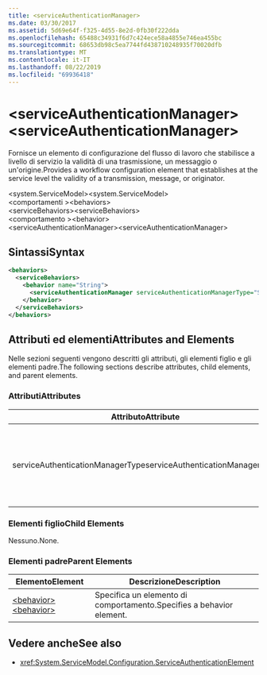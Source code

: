 ```yaml
---
title: <serviceAuthenticationManager>
ms.date: 03/30/2017
ms.assetid: 5d69e64f-f325-4d55-8e2d-0fb30f222dda
ms.openlocfilehash: 65488c34931f6d7c424ece58a4855e746ea455bc
ms.sourcegitcommit: 68653db98c5ea7744fd438710248935f70020dfb
ms.translationtype: MT
ms.contentlocale: it-IT
ms.lasthandoff: 08/22/2019
ms.locfileid: "69936418"
---
```

# <a name="serviceauthenticationmanager"></a><span data-ttu-id="ad013-101">\<serviceAuthenticationManager></span><span class="sxs-lookup"><span data-stu-id="ad013-101">\<serviceAuthenticationManager></span></span>
<span data-ttu-id="ad013-102">Fornisce un elemento di configurazione del flusso di lavoro che stabilisce a livello di servizio la validità di una trasmissione, un messaggio o un'origine.</span><span class="sxs-lookup"><span data-stu-id="ad013-102">Provides a workflow configuration element that establishes at the service level the validity of a transmission, message, or originator.</span></span>  
  
<span data-ttu-id="ad013-103">\<system.ServiceModel></span><span class="sxs-lookup"><span data-stu-id="ad013-103">\<system.ServiceModel></span></span>  
<span data-ttu-id="ad013-104">\<comportamenti ></span><span class="sxs-lookup"><span data-stu-id="ad013-104">\<behaviors></span></span>  
<span data-ttu-id="ad013-105">\<serviceBehaviors></span><span class="sxs-lookup"><span data-stu-id="ad013-105">\<serviceBehaviors></span></span>  
<span data-ttu-id="ad013-106">\<comportamento ></span><span class="sxs-lookup"><span data-stu-id="ad013-106">\<behavior></span></span>  
<span data-ttu-id="ad013-107">\<serviceAuthenticationManager></span><span class="sxs-lookup"><span data-stu-id="ad013-107">\<serviceAuthenticationManager></span></span>  
  
## <a name="syntax"></a><span data-ttu-id="ad013-108">Sintassi</span><span class="sxs-lookup"><span data-stu-id="ad013-108">Syntax</span></span>  
  
```xml  
<behaviors>
  <serviceBehaviors>
    <behavior name="String">
      <serviceAuthenticationManager serviceAuthenticationManagerType="String" />
    </behavior>
  </serviceBehaviors>
</behaviors>
```  
  
## <a name="attributes-and-elements"></a><span data-ttu-id="ad013-109">Attributi ed elementi</span><span class="sxs-lookup"><span data-stu-id="ad013-109">Attributes and Elements</span></span>  
 <span data-ttu-id="ad013-110">Nelle sezioni seguenti vengono descritti gli attributi, gli elementi figlio e gli elementi padre.</span><span class="sxs-lookup"><span data-stu-id="ad013-110">The following sections describe attributes, child elements, and parent elements.</span></span>  
  
### <a name="attributes"></a><span data-ttu-id="ad013-111">Attributi</span><span class="sxs-lookup"><span data-stu-id="ad013-111">Attributes</span></span>  
  
|<span data-ttu-id="ad013-112">Attributo</span><span class="sxs-lookup"><span data-stu-id="ad013-112">Attribute</span></span>|<span data-ttu-id="ad013-113">Descrizione</span><span class="sxs-lookup"><span data-stu-id="ad013-113">Description</span></span>|  
|---------------|-----------------|  
|<span data-ttu-id="ad013-114">serviceAuthenticationManagerType</span><span class="sxs-lookup"><span data-stu-id="ad013-114">serviceAuthenticationManagerType</span></span>|<span data-ttu-id="ad013-115">Stringa che specifica il tipo del criterio di autenticazione per il comportamento corrente.</span><span class="sxs-lookup"><span data-stu-id="ad013-115">A string that specifies the type of the authentication policy for the current behavior.</span></span>|  
  
### <a name="child-elements"></a><span data-ttu-id="ad013-116">Elementi figlio</span><span class="sxs-lookup"><span data-stu-id="ad013-116">Child Elements</span></span>  
 <span data-ttu-id="ad013-117">Nessuno.</span><span class="sxs-lookup"><span data-stu-id="ad013-117">None.</span></span>  
  
### <a name="parent-elements"></a><span data-ttu-id="ad013-118">Elementi padre</span><span class="sxs-lookup"><span data-stu-id="ad013-118">Parent Elements</span></span>  
  
|<span data-ttu-id="ad013-119">Elemento</span><span class="sxs-lookup"><span data-stu-id="ad013-119">Element</span></span>|<span data-ttu-id="ad013-120">Descrizione</span><span class="sxs-lookup"><span data-stu-id="ad013-120">Description</span></span>|  
|-------------|-----------------|  
|[<span data-ttu-id="ad013-121">\<behavior></span><span class="sxs-lookup"><span data-stu-id="ad013-121">\<behavior></span></span>](behavior-of-endpointbehaviors.md)|<span data-ttu-id="ad013-122">Specifica un elemento di comportamento.</span><span class="sxs-lookup"><span data-stu-id="ad013-122">Specifies a behavior element.</span></span>|  
  
## <a name="see-also"></a><span data-ttu-id="ad013-123">Vedere anche</span><span class="sxs-lookup"><span data-stu-id="ad013-123">See also</span></span>

- <xref:System.ServiceModel.Configuration.ServiceAuthenticationElement>
